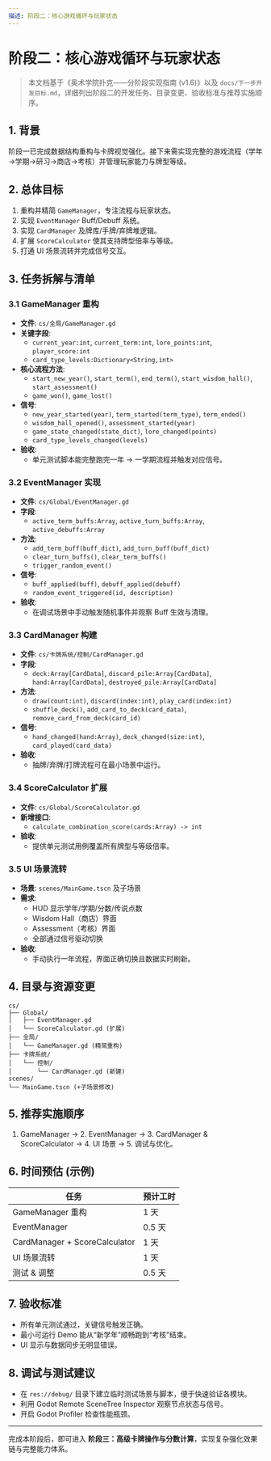 ```yaml
---
描述: 阶段二：核心游戏循环与玩家状态
---
```


# 阶段二：核心游戏循环与玩家状态

> 本文档基于《奥术学院扑克——分阶段实现指南 (v1.6)》以及 `docs/下一步开发目标.md`，详细列出阶段二的开发任务、目录变更、验收标准与推荐实施顺序。

## 1. 背景
阶段一已完成数据结构重构与卡牌视觉强化。接下来需实现完整的游戏流程（学年→学期→研习→商店→考核）并管理玩家能力与牌型等级。

## 2. 总体目标
1. 重构并精简 `GameManager`，专注流程与玩家状态。
2. 实现 `EventManager` Buff/Debuff 系统。
3. 实现 `CardManager` 及牌库/手牌/弃牌堆逻辑。
4. 扩展 `ScoreCalculator` 使其支持牌型倍率与等级。
5. 打通 UI 场景流转并完成信号交互。

## 3. 任务拆解与清单

### 3.1 GameManager 重构
- **文件**: `cs/全局/GameManager.gd`
- **关键字段**:
  - `current_year:int`, `current_term:int`, `lore_points:int`, `player_score:int`
  - `card_type_levels:Dictionary<String,int>`
- **核心流程方法**:
  - `start_new_year()`, `start_term()`, `end_term()`, `start_wisdom_hall()`, `start_assessment()`
  - `game_won()`, `game_lost()`
- **信号**:
  - `new_year_started(year)`, `term_started(term_type)`, `term_ended()`
  - `wisdom_hall_opened()`, `assessment_started(year)`
  - `game_state_changed(state_dict)`, `lore_changed(points)`
  - `card_type_levels_changed(levels)`
- **验收**:
  - 单元测试脚本能完整跑完一年 → 一学期流程并触发对应信号。

### 3.2 EventManager 实现
- **文件**: `cs/Global/EventManager.gd`
- **字段**:
  - `active_term_buffs:Array`, `active_turn_buffs:Array`, `active_debuffs:Array`
- **方法**:
  - `add_term_buff(buff_dict)`, `add_turn_buff(buff_dict)`
  - `clear_turn_buffs()`, `clear_term_buffs()`
  - `trigger_random_event()`
- **信号**:
  - `buff_applied(buff)`, `debuff_applied(debuff)`
  - `random_event_triggered(id, description)`
- **验收**:
  - 在调试场景中手动触发随机事件并观察 Buff 生效与清理。

### 3.3 CardManager 构建
- **文件**: `cs/卡牌系统/控制/CardManager.gd`
- **字段**:
  - `deck:Array[CardData]`, `discard_pile:Array[CardData]`, `hand:Array[CardData]`, `destroyed_pile:Array[CardData]`
- **方法**:
  - `draw(count:int)`, `discard(index:int)`, `play_card(index:int)`
  - `shuffle_deck()`, `add_card_to_deck(card_data)`, `remove_card_from_deck(card_id)`
- **信号**:
  - `hand_changed(hand:Array)`, `deck_changed(size:int)`, `card_played(card_data)`
- **验收**:
  - 抽牌/弃牌/打牌流程可在最小场景中运行。

### 3.4 ScoreCalculator 扩展
- **文件**: `cs/Global/ScoreCalculator.gd`
- **新增接口**:
  - `calculate_combination_score(cards:Array) -> int`
- **验收**:
  - 提供单元测试用例覆盖所有牌型与等级倍率。

### 3.5 UI 场景流转
- **场景**: `scenes/MainGame.tscn` 及子场景
- **需求**:
  - HUD 显示学年/学期/分数/传说点数
  - Wisdom Hall（商店）界面
  - Assessment（考核）界面
  - 全部通过信号驱动切换
- **验收**:
  - 手动执行一年流程，界面正确切换且数据实时刷新。

## 4. 目录与资源变更
```
cs/
├── Global/
│   ├── EventManager.gd
│   └── ScoreCalculator.gd (扩展)
├── 全局/
│   └── GameManager.gd (精简重构)
├── 卡牌系统/
│   └── 控制/
│       └── CardManager.gd (新建)
scenes/
└── MainGame.tscn (+子场景修改)
```

## 5. 推荐实施顺序
1. GameManager → 2. EventManager → 3. CardManager & ScoreCalculator → 4. UI 场景 → 5. 调试与优化。

## 6. 时间预估 (示例)
| 任务 | 预计工时 |
|------|---------|
| GameManager 重构 | 1 天 |
| EventManager | 0.5 天 |
| CardManager + ScoreCalculator | 1 天 |
| UI 场景流转 | 1 天 |
| 测试 & 调整 | 0.5 天 |

## 7. 验收标准
- 所有单元测试通过，关键信号触发正确。
- 最小可运行 Demo 能从“新学年”顺畅跑到“考核”结束。
- UI 显示与数据同步无明显错误。

## 8. 调试与测试建议
- 在 `res://debug/` 目录下建立临时测试场景与脚本，便于快速验证各模块。
- 利用 Godot Remote SceneTree Inspector 观察节点状态与信号。
- 开启 Godot Profiler 检查性能瓶颈。

---
完成本阶段后，即可进入 **阶段三：高级卡牌操作与分数计算**，实现复杂强化效果链与完整能力体系。
